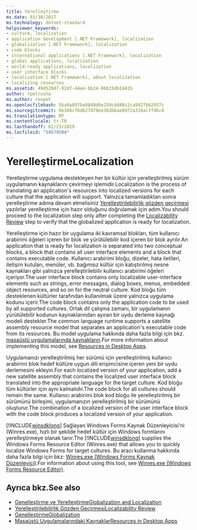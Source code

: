 ```yaml
---
title: Yerelleştirme
ms.date: 03/30/2017
ms.technology: dotnet-standard
helpviewer_keywords:
- culture, localization
- application development [.NET Framework], localization
- globalization [.NET Framework], localization
- code blocks
- international applications [.NET Framework], localization
- global applications, localization
- world-ready applications, localization
- user interface blocks
- localization [.NET Framework], about localization
- localizing resources
ms.assetid: 49d520d7-92d7-44ee-bb24-8b615db1d41b
author: rpetrusha
ms.author: ronpet
ms.openlocfilehash: 5ba8a897ba0840d6e159c4d48c2ca9427bb2937c
ms.sourcegitcommit: 6b308cf6d627d78ee36dbbae8972a310ac7fd6c8
ms.translationtype: MT
ms.contentlocale: tr-TR
ms.lasthandoff: 01/23/2019
ms.locfileid: "54579504"
---
```

# <a name="localization"></a><span data-ttu-id="ac927-102">Yerelleştirme</span><span class="sxs-lookup"><span data-stu-id="ac927-102">Localization</span></span>
<span data-ttu-id="ac927-103">Yerelleştirme uygulama destekleyen her bir kültür için yerelleştirilmiş sürüm uygulamanın kaynaklarını çevirmeyi işlemidir.</span><span class="sxs-lookup"><span data-stu-id="ac927-103">Localization is the process of translating an application's resources into localized versions for each culture that the application will support.</span></span> <span data-ttu-id="ac927-104">Yalnızca tamamladıktan sonra yerelleştirme adıma devam etmelisiniz [Yerelleştirilebilirlik gözden geçirmesi](../../../docs/standard/globalization-localization/localizability-review.md) yazılırlar yerelleştirme için hazır olduğunu doğrulamak için adım.</span><span class="sxs-lookup"><span data-stu-id="ac927-104">You should proceed to the localization step only after completing the [Localizability Review](../../../docs/standard/globalization-localization/localizability-review.md) step to verify that the globalized application is ready for localization.</span></span>  
  
 <span data-ttu-id="ac927-105">Yerelleştirme için hazır bir uygulama iki kavramsal blokları, tüm kullanıcı arabirimi öğeleri içeren bir blok ve yürütülebilir kod içeren bir blok ayrılır.</span><span class="sxs-lookup"><span data-stu-id="ac927-105">An application that is ready for localization is separated into two conceptual blocks, a block that contains all user interface elements and a block that contains executable code.</span></span> <span data-ttu-id="ac927-106">Kullanıcı arabirimi bloğu, dizeler, hata iletileri, iletişim kutuları, menüler, vb. bağımsız kültür için katıştırılmış nesne kaynakları gibi yalnızca yerelleştirilebilir kullanıcı arabirimi öğeleri içeriyor.</span><span class="sxs-lookup"><span data-stu-id="ac927-106">The user interface block contains only localizable user-interface elements such as strings, error messages, dialog boxes, menus, embedded object resources, and so on for the neutral culture.</span></span> <span data-ttu-id="ac927-107">Kod bloğu tüm desteklenen kültürler tarafından kullanılmak üzere yalnızca uygulama kodunu içerir.</span><span class="sxs-lookup"><span data-stu-id="ac927-107">The code block contains only the application code to be used by all supported cultures.</span></span> <span data-ttu-id="ac927-108">Ortak dil çalışma zamanı, bir uygulamanın yürütülebilir kodunun kaynaklarından ayıran bir uydu derleme kaynağı modeli destekler.</span><span class="sxs-lookup"><span data-stu-id="ac927-108">The common language runtime supports a satellite assembly resource model that separates an application's executable code from its resources.</span></span> <span data-ttu-id="ac927-109">Bu model uygulama hakkında daha fazla bilgi için bkz. [masaüstü uygulamalarında kaynakların](../../../docs/framework/resources/index.md).</span><span class="sxs-lookup"><span data-stu-id="ac927-109">For more information about implementing this model, see [Resources in Desktop Apps](../../../docs/framework/resources/index.md).</span></span>  
  
 <span data-ttu-id="ac927-110">Uygulamanızı yerelleştirilmiş her sürümü için yerelleştirilmiş kullanıcı arabirimi blok hedef kültüre uygun dili erişimcisine içeren yeni bir uydu derlemesini ekleyin.</span><span class="sxs-lookup"><span data-stu-id="ac927-110">For each localized version of your application, add a new satellite assembly that contains the localized user interface block translated into the appropriate language for the target culture.</span></span> <span data-ttu-id="ac927-111">Kod bloğu tüm kültürler için aynı kalmalıdır.</span><span class="sxs-lookup"><span data-stu-id="ac927-111">The code block for all cultures should remain the same.</span></span> <span data-ttu-id="ac927-112">Kullanıcı arabirimi blok kod bloğu ile yerelleştirilmiş bir sürümünü birleşimi, uygulamanızın yerelleştirilmiş bir sürümünü oluşturur.</span><span class="sxs-lookup"><span data-stu-id="ac927-112">The combination of a localized version of the user interface block with the code block produces a localized version of your application.</span></span>  
  
 <span data-ttu-id="ac927-113">[!INCLUDE[winsdklong](../../../includes/winsdklong-md.md)] Sağlayan Windows Forms Kaynak Düzenleyicisi'ni (Winres.exe), hızlı bir şekilde hedef kültür için Windows formlarını yerelleştirmeye olanak tanır.</span><span class="sxs-lookup"><span data-stu-id="ac927-113">The [!INCLUDE[winsdklong](../../../includes/winsdklong-md.md)] supplies the Windows Forms Resource Editor (Winres.exe) that allows you to quickly localize Windows Forms for target cultures.</span></span> <span data-ttu-id="ac927-114">Bu aracı kullanma hakkında daha fazla bilgi için bkz: [Winres.exe (Windows Forms Kaynak Düzenleyici)](../../../docs/framework/tools/winres-exe-windows-forms-resource-editor.md).</span><span class="sxs-lookup"><span data-stu-id="ac927-114">For information about using this tool, see [Winres.exe (Windows Forms Resource Editor)](../../../docs/framework/tools/winres-exe-windows-forms-resource-editor.md).</span></span>  
  
## <a name="see-also"></a><span data-ttu-id="ac927-115">Ayrıca bkz.</span><span class="sxs-lookup"><span data-stu-id="ac927-115">See also</span></span>

- [<span data-ttu-id="ac927-116">Genelleştirme ve Yerelleştirme</span><span class="sxs-lookup"><span data-stu-id="ac927-116">Globalization and Localization</span></span>](../../../docs/standard/globalization-localization/index.md)
- [<span data-ttu-id="ac927-117">Yerelleştirilebilirlik Gözden Geçirmesi</span><span class="sxs-lookup"><span data-stu-id="ac927-117">Localizability Review</span></span>](../../../docs/standard/globalization-localization/localizability-review.md)
- [<span data-ttu-id="ac927-118">Genelleştirme</span><span class="sxs-lookup"><span data-stu-id="ac927-118">Globalization</span></span>](../../../docs/standard/globalization-localization/globalization.md)
- [<span data-ttu-id="ac927-119">Masaüstü Uygulamalarındaki Kaynaklar</span><span class="sxs-lookup"><span data-stu-id="ac927-119">Resources in Desktop Apps</span></span>](../../../docs/framework/resources/index.md)
